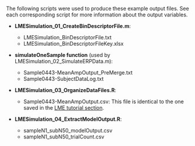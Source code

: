 The following scripts were used to produce these example output files. See each corresponding script for more information about the output variables.

* **LMESimulation_01_CreateBinDescriptorFile.m**:
  * LMESimulation_BinDescriptorFile.txt 
  * LMESimulation_BinDescriptorFileKey.xlsx

* **simulateOneSample function** (used by LMESimulation_02_SimulateERPData.m):
  * Sample0443-MeanAmpOutput_PreMerge.txt
  * Sample0443-SubjectDataLog.txt

* **LMESimulation_03_OrganizeDataFiles.R**:
  * Sample0443-MeanAmpOutput.csv: This file is identical to the one saved in the [LME tutorial section](https://github.com/basclab/LME_MixedEffectsERPTutorial/tree/main/LMETutorialScripts).

* **LMESimulation_04_ExtractModelOutput.R**:
  * sampleN1_subN50_modelOutput.csv
  * sampleN1_subN50_trialCount.csv
